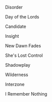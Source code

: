 Disorder

Day of the Lords

Candidate

Insight

New Dawn Fades

She's Lost Control

Shadowplay

Wilderness

Interzone

I Remember Nothing



